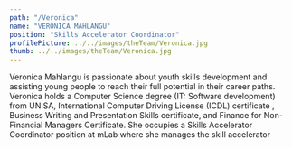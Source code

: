 ```yaml
---
path: "/Veronica"
name: "VERONICA MAHLANGU"
position: "Skills Accelerator Coordinator"
profilePicture: ../../images/theTeam/Veronica.jpg
thumb: ../../images/theTeam/Veronica.jpg
---
```

Veronica Mahlangu is passionate about youth skills development and assisting young people to reach their full potential in their career paths. Veronica holds a Computer Science degree (IT: Software development) from UNISA, International Computer Driving License (ICDL) certificate , Business Writing and Presentation Skills certificate, and Finance for Non-Financial Managers Certificate. She occupies a Skills Accelerator Coordinator position at mLab where she manages the skill accelerator 
